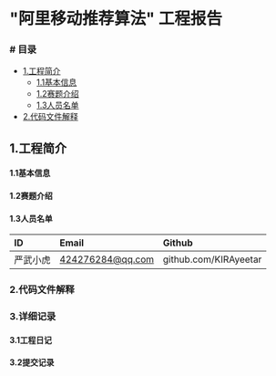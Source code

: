 # "阿里移动推荐算法" 工程报告

### # 目录

- [1.工程简介](#1.工程简介)
	- [1.1基本信息](#1.1基本信息)
	- [1.2赛题介绍](#1.2赛题介绍)
	- [1.3人员名单](#1.3人员名单)
- [2.代码文件解释](#2.代码文件解释)

## 1.工程简介

#### 1.1基本信息

#### 1.2赛题介绍

#### 1.3人员名单

| ID       | Email            | Github                |
| :------- | :--------------- | :-------------------- |
| 严武小虎 | 424276284@qq.com | github.com/KIRAyeetar |

### 2.代码文件解释

### 3.详细记录

#### 3.1工程日记

#### 3.2提交记录
